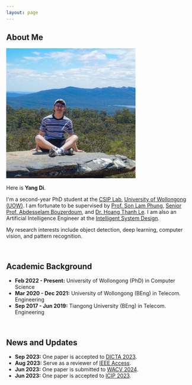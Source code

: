 ```yaml
---
layout: page
---
```


## About Me

<img src="https://github.com/yangdi-cv/yangdi-cv.github.io/blob/main/images/me_.jpg?raw=true" class="floatpic" height="350">

Here is **Yang Di**.

I'm a second-year PhD student at the [CSIP Lab](https://www.uow.edu.au/engineering-information-sciences/research/signals-information-and-communications-research-institute-sicom/), [University of Wollongong (UOW)](https://www.uow.edu.au/). I am fortunate to be supervised by [Prof. Son Lam Phung](https://scholars.uow.edu.au/lam-phung), [Senior Prof. Abdesselam Bouzerdoum](https://scholars.uow.edu.au/a-bouzerdoum), and [Dr. Hoang Thanh Le](https://scholars.uow.edu.au/thanh-le-hoang). I am also an Artificial Intelligence Engineer at the [Intelligent System Design](https://isd.ai/).

My research interests include object detection, deep learning, computer vision, and pattern recognition. 

<br>

## Academic Background

- **Feb 2022 - Present:** University of Wollongong (PhD) in Computer Science <br>
- **Mar 2020 - Dec 2021:** University of Wollongong (BEng) in Telecom. Engineering
- **Sep 2017 - Jun 2019:** Tiangong University (BEng) in Telecom. Engineering

<br>

## News and Updates

- **Sep 2023:** One paper is accepted to [DICTA 2023](https://www.dictaconference.org/). <br>
- **Aug 2023:** Serve as a reviewer of [IEEE Access](https://ieeeaccess.ieee.org/).
- **Jun 2023:** One paper is submitted to [WACV 2024](https://wacv2024.thecvf.com/).
- **Jun 2023:** One paper is accepted to [ICIP 2023](https://2023.ieeeicip.org/). <br>
